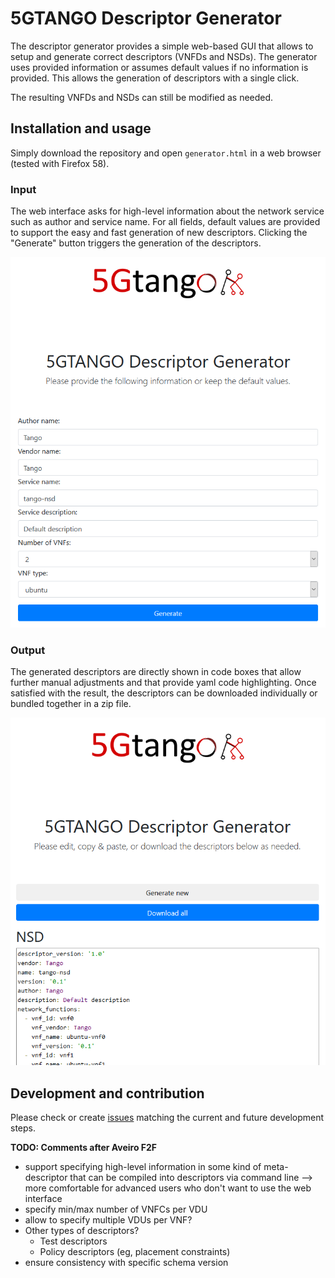 # 5GTANGO Descriptor Generator
The descriptor generator provides a simple web-based GUI that allows to setup and generate correct descriptors (VNFDs and NSDs). The generator uses provided information or assumes default values if no information is provided. This allows the generation of descriptors with a single click.

The resulting VNFDs and NSDs can still be modified as needed.

## Installation and usage

Simply download the repository and open `generator.html` in a web browser (tested with Firefox 58).

### Input

The web interface asks for high-level information about the network service such as author and service name. For all fields, default values are provided to support the easy and fast generation of new descriptors. Clicking the "Generate" button triggers the generation of the descriptors.

![input](docs/input.png)

### Output

The generated descriptors are directly shown in code boxes that allow further manual adjustments and that provide yaml code highlighting. Once satisfied with the result, the descriptors can be downloaded individually or bundled together in a zip file.

![input](docs/output.png)



## Development and contribution

Please check or create [issues](https://github.com/sonata-nfv/tng-sdk-descriptorgen/issues) matching the current and future development steps.



**TODO: Comments after Aveiro F2F**

* support specifying high-level information in some kind of meta-descriptor that can be compiled into descriptors via command line --> more comfortable for advanced users who don't want to use the web interface
* specify min/max number of VNFCs per VDU
* allow to specify multiple VDUs per VNF?
* Other types of descriptors?
  * Test descriptors
  * Policy descriptors (eg, placement constraints)
* ensure consistency with specific schema version

